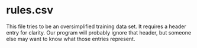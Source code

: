 # rules.csv

This file tries to be an oversimplified training data set.
It requires a header entry for clarity. Our program will probably ignore that header, but someone else may want to know what those entries represent.

